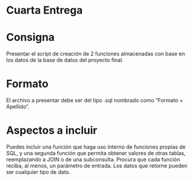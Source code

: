 # Cuarta Entrega

# Consigna
Presentar el script de creación de 2 funciones almacenadas con base en los datos de la base de datos del proyecto final.

# Formato
El archivo a presentar debe ser del tipo .sql nombrado como “Formato + Apellido”.

# Aspectos a incluir
Puedes incluir una función que haga uso interno de funciones propias de SQL, y una segunda función que permita obtener valores de otras tablas, reemplazando a JOIN o de una subconsulta.
Procura que cada función reciba, al menos, un parámetro de entrada.
Los datos que retorne pueden ser cualquier tipo de dato.

